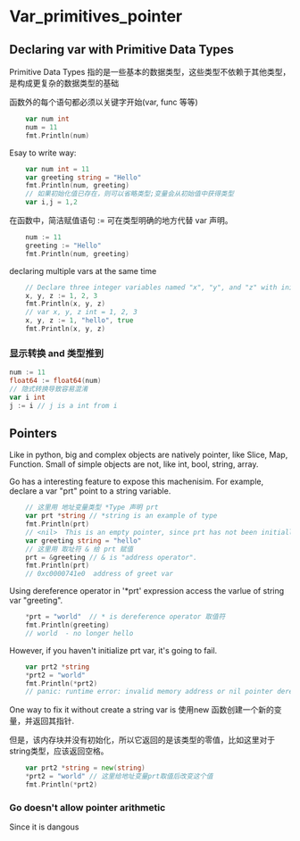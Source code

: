 # Var_primitives_pointer


## Declaring var with Primitive Data Types
Primitive Data Types 指的是一些基本的数据类型，这些类型不依赖于其他类型，是构成更复杂的数据类型的基础

函数外的每个语句都必须以关键字开始(var, func 等等)
```go
	var num int
	num = 11
	fmt.Println(num)
```
Esay to write way:
```go
	var num int = 11
	var greeting string = "Hello"
	fmt.Println(num, greeting)
	// 如果初始化值已存在，则可以省略类型;变量会从初始值中获得类型
	var i,j = 1,2
```
在函数中，简洁赋值语句 := 可在类型明确的地方代替 var 声明。
```go
	num := 11
	greeting := "Hello"
	fmt.Println(num, greeting)
```
declaring multiple vars at the same time
```go
	// Declare three integer variables named "x", "y", and "z" with initial values of 1, 2, and 3, respectively. GO简洁的特色！
	x, y, z := 1, 2, 3
	fmt.Println(x, y, z)
	// var x, y, z int = 1, 2, 3
	x, y, z := 1, "hello", true
	fmt.Println(x, y, z)
```
### 显示转换 and 类型推到

```go
num := 11
float64 := float64(num)
// 隐式转换导致容易混淆
var i int
j := i // j is a int from i
```

## Pointers
Like in python, big and complex objects are natively pointer, like Slice, Map, Function. Small of simple objects are not, like int, bool, string, array.

Go has a interesting feature to expose this machenisim. For example, declare a var "prt" point to a string variable.
```go
	// 这里用 地址变量类型 *Type 声明 prt
    var prt *string // *string is an example of type 
	fmt.Println(prt)
    // <nil>  This is an empty pointer, since prt has not been initiallized
    var greeting string = "hello"
	// 这里用 取址符 & 给 prt 赋值
	prt = &greeting // & is "address operator". 
	fmt.Println(prt)
    // 0xc0000741e0  address of greet var
```
Using dereference operator in '*prt' expression access the varlue of string var "greeting".
```go
    *prt = "world"  // * is dereference operator 取值符
	fmt.Println(greeting)
    // world  - no longer hello
```
However, if you haven't initialize prt var, it's going to fail.
```go
	var prt2 *string
	*prt2 = "world"
	fmt.Println(*prt2)
    // panic: runtime error: invalid memory address or nil pointer dereference
```
One way to fix it without create a string var is 使用new 函数创建一个新的变量，并返回其指针.

但是，该内存块并没有初始化，所以它返回的是该类型的零值，比如这里对于string类型，应该返回空格。

```go
	var prt2 *string = new(string)
	*prt2 = "world" // 这里给地址变量prt取值后改变这个值
	fmt.Println(*prt2)
```


###  Go doesn't allow pointer arithmetic
Since it is dangous
